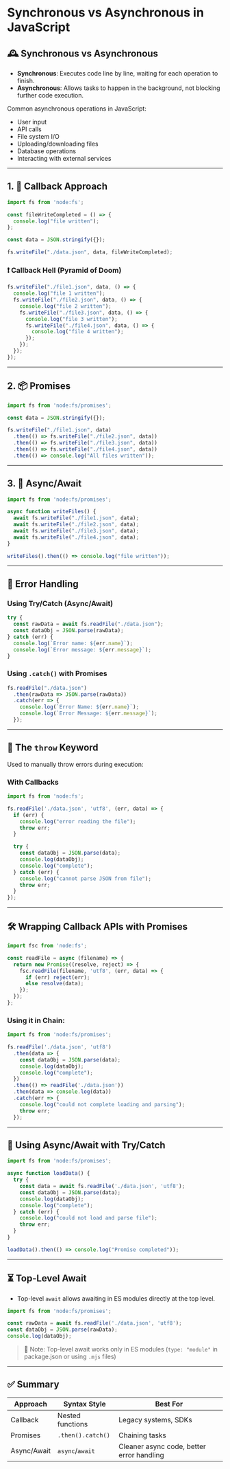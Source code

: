 

# Synchronous vs Asynchronous in JavaScript

## 🕰️ Synchronous vs Asynchronous

- **Synchronous**: Executes code line by line, waiting for each operation to finish.
- **Asynchronous**: Allows tasks to happen in the background, not blocking further code execution.

Common asynchronous operations in JavaScript:
- User input
- API calls
- File system I/O
- Uploading/downloading files
- Database operations
- Interacting with external services

---

## 1. 🧵 Callback Approach

```js
import fs from 'node:fs';

const fileWriteCompleted = () => {
  console.log("file written");
};

const data = JSON.stringify({});

fs.writeFile("./data.json", data, fileWriteCompleted);
````

### ❗ Callback Hell (Pyramid of Doom)

```js
fs.writeFile("./file1.json", data, () => {
  console.log("file 1 written");
  fs.writeFile("./file2.json", data, () => {
    console.log("file 2 written");
    fs.writeFile("./file3.json", data, () => {
      console.log("file 3 written");
      fs.writeFile("./file4.json", data, () => {
        console.log("file 4 written");
      });
    });
  });
});
```

---

## 2. 📦 Promises

```js
import fs from 'node:fs/promises';

const data = JSON.stringify({});

fs.writeFile("./file1.json", data)
  .then(() => fs.writeFile("./file2.json", data))
  .then(() => fs.writeFile("./file3.json", data))
  .then(() => fs.writeFile("./file4.json", data))
  .then(() => console.log("All files written"));
```

---

## 3. 🧘 Async/Await

```js
import fs from 'node:fs/promises';

async function writeFiles() {
  await fs.writeFile("./file1.json", data);
  await fs.writeFile("./file2.json", data);
  await fs.writeFile("./file3.json", data);
  await fs.writeFile("./file4.json", data);
}

writeFiles().then(() => console.log("file written"));
```

---

## 🔧 Error Handling

### Using Try/Catch (Async/Await)

```js
try {
  const rawData = await fs.readFile("./data.json");
  const dataObj = JSON.parse(rawData);
} catch (err) {
  console.log(`Error name: ${err.name}`);
  console.log(`Error message: ${err.message}`);
}
```

### Using `.catch()` with Promises

```js
fs.readFile("./data.json")
  .then(rawData => JSON.parse(rawData))
  .catch(err => {
    console.log(`Error Name: ${err.name}`);
    console.log(`Error Message: ${err.message}`);
  });
```

---

## 🚨 The `throw` Keyword

Used to manually throw errors during execution:

### With Callbacks

```js
import fs from 'node:fs';

fs.readFile('./data.json', 'utf8', (err, data) => {
  if (err) {
    console.log("error reading the file");
    throw err;
  }

  try {
    const dataObj = JSON.parse(data);
    console.log(dataObj);
    console.log("complete");
  } catch (err) {
    console.log("cannot parse JSON from file");
    throw err;
  }
});
```

---

## 🛠️ Wrapping Callback APIs with Promises

```js
import fsc from 'node:fs';

const readFile = async (filename) => {
  return new Promise((resolve, reject) => {
    fsc.readFile(filename, 'utf8', (err, data) => {
      if (err) reject(err);
      else resolve(data);
    });
  });
};
```

### Using it in Chain:

```js
import fs from 'node:fs/promises';

fs.readFile('./data.json', 'utf8')
  .then(data => {
    const dataObj = JSON.parse(data);
    console.log(dataObj);
    console.log("complete");
  })
  .then(() => readFile('./data.json'))
  .then(data => console.log(data))
  .catch(err => {
    console.log("could not complete loading and parsing");
    throw err;
  });
```

---

## 🔁 Using Async/Await with Try/Catch

```js
import fs from 'node:fs/promises';

async function loadData() {
  try {
    const data = await fs.readFile('./data.json', 'utf8');
    const dataObj = JSON.parse(data);
    console.log(dataObj);
    console.log("complete");
  } catch (err) {
    console.log("could not load and parse file");
    throw err;
  }
}

loadData().then(() => console.log("Promise completed"));
```

---

## ⏳ Top-Level Await

* Top-level `await` allows awaiting in ES modules directly at the top level.

```js
import fs from 'node:fs/promises';

const rawData = await fs.readFile('./data.json', 'utf8');
const dataObj = JSON.parse(rawData);
console.log(dataObj);
```

> 📌 Note: Top-level await works only in ES modules (`type: "module"` in package.json or using `.mjs` files)

---

## ✅ Summary

| Approach    | Syntax Style      | Best For                                  |
| ----------- | ----------------- | ----------------------------------------- |
| Callback    | Nested functions  | Legacy systems, SDKs                      |
| Promises    | `.then().catch()` | Chaining tasks                            |
| Async/Await | `async`/`await`   | Cleaner async code, better error handling |


